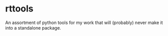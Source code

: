# rttools
An assortment of python tools for my work that will (probably) never make it into a standalone package.
